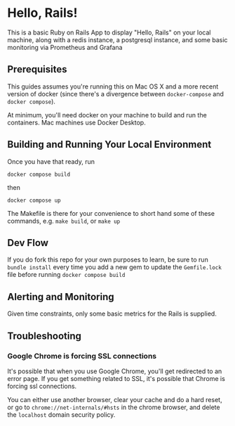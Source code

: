 # Hello, Rails!

This is a basic Ruby on Rails App to display "Hello, Rails" on your local machine, along with a redis instance, a postgresql instance, and some basic monitoring via Prometheus and Grafana

## Prerequisites

This guides assumes you're running this on Mac OS X and a more recent version of docker (since there's a divergence between `docker-compose` and `docker compose`).

At minimum, you'll need docker on your machine to build and run the containers. Mac machines use Docker Desktop. 

## Building and Running Your Local Environment

Once you have that ready, run

```
docker compose build
```
then
```
docker compose up
```

The Makefile is there for your convenience to short hand some of these commands, e.g. `make build`, or `make up`

## Dev Flow

If you do fork this repo for your own purposes to learn, be sure to run `bundle install` every time you add a new gem to update the `Gemfile.lock` file before running `docker compose build`

## Alerting and Monitoring

Given time constraints, only some basic metrics for the Rails is supplied. 

## Troubleshooting

### Google Chrome is forcing SSL connections

It's possible that when you use Google Chrome, you'll get redirected to an error page. If you get something related to SSL, it's possible that Chrome is forcing ssl connections. 

You can either use another browser, clear your cache and do a hard reset, or go to `chrome://net-internals/#hsts` in the chrome browser, and delete the `localhost` domain security policy.  
